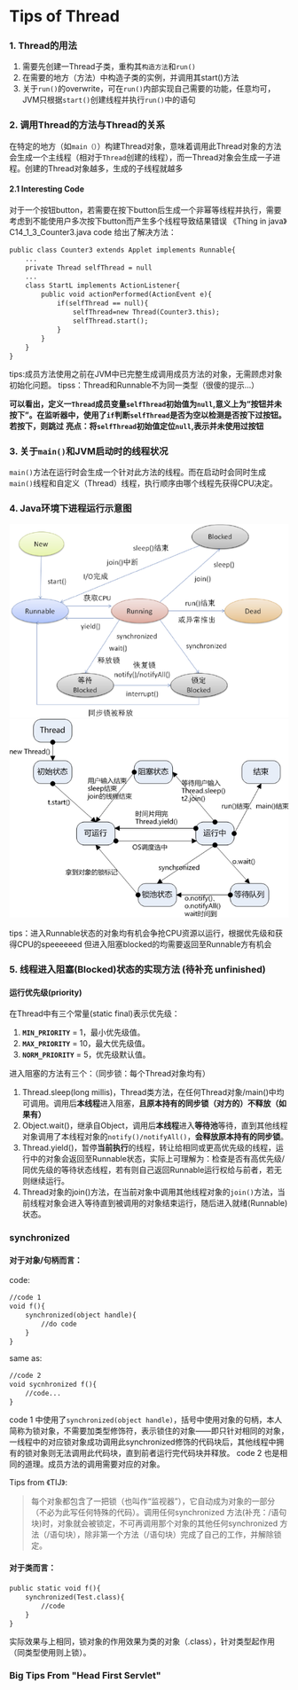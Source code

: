 # Tips of Thread
### 1. Thread的用法
1. 需要先创建一Thread子类，重构其`构造方法`和`run()`
2. 在需要的地方（方法）中构造子类的实例，并调用其start()方法
3. 关于`run()`的overwrite，可在`run()`内部实现自己需要的功能，任意均可，JVM只根据`start()`创建线程并执行`run()`中的语句

### 2. 调用Thread的方法与Thread的关系
在特定的地方（如`main（）`）构建Thread对象，意味着调用此Thread对象的方法会生成一个主线程（相对于`Thread`创建的线程），而一Thread对象会生成一子进程。创建的Thread对象越多，生成的子线程就越多

#### 2.1 Interesting Code
对于一个按钮button，若需要在按下button后生成一个非幂等线程并执行，需要考虑到不能使用户多次按下button而产生多个线程导致结果错误
《Thing in java》C14_1_3_Counter3.java code 给出了解决方法：
```
public class Counter3 extends Applet implements Runnable{
    ...
    private Thread selfThread = null
    ...
    class StartL implements ActionListener{
        public void actionPerformed(ActionEvent e){
            if(selfThread == null){
                selfThread=new Thread(Counter3.this);
                selfThread.start(); 
            }
        }
    }
}
```
tips:成员方法使用之前在JVM中已完整生成调用成员方法的对象，无需顾虑对象初始化问题。
tipss：Thread和Runnable不为同一类型（很傻的提示...）

**可以看出，定义一`Thread`成员变量`selfThread`初始值为`null`,意义上为“按钮并未按下”。在监听器中，使用了`if`判断`selfThread`是否为空以检测是否按下过按钮。若按下，则跳过**
**亮点：将`selfThread`初始值定位`null`,表示并未使用过按钮**

### 3. 关于`main()`和JVM启动时的线程状况
`main()`方法在运行时会生成一个针对此方法的线程。而在启动时会同时生成`main()`线程和自定义（Thread）线程，执行顺序由哪个线程先获得CPU决定。

### 4. Java环境下进程运行示意图
![pic 1](https://raw.githubusercontent.com/EsolMio/EsolMio-FirstGit/master/Note_pic%20store/thread%20running%20pic.png?token=AhIdeIymJ5ZDwvOv2Og3cxEScQRiWgCxks5cfnPKwA%3D%3D)
![pic 2](https://raw.githubusercontent.com/EsolMio/EsolMio-FirstGit/master/Note_pic%20store/thread%20running%20pic_cn.jpg?token=AhIdeG3qXoyYSEFMKPYvmFDTi_pcbKDaks5cfnRSwA%3D%3D)

tips：进入Runnable状态的对象均有机会争抢CPU资源以运行，根据优先级和获得CPU的speeeeeed
但进入阻塞blocked的均需要返回至Runnable方有机会

### 5. 线程进入阻塞(Blocked)状态的实现方法 (待补充 unfinished)
#### 运行优先级(priority)
在Thread中有三个常量(static final)表示优先级：
1. **`MIN_PRIORITY`** = 1，最小优先级值。
2. **`MAX_PRIORITY`** = 10，最大优先级值。
3. **`NORM_PRIORITY`** = 5，优先级默认值。

进入阻塞的方法有三个：（同步锁：每个Thread对象均有）
1. Thread.sleep(long millis)，Thread类方法，在任何Thread对象/main()中均可调用。调用后**本线程**进入阻塞，**且原本持有的同步锁（对方的）不释放（如果有）**
2. Object.wait()，继承自Object，调用后**本线程**进入**等待池**等待，直到其他线程对象调用了本线程对象的`notify()/notifyAll()`，**会释放原本持有的同步锁**。
3. Thread.yield()，暂停**当前执行**的线程，转让给相同或更高优先级的线程，运行中的对象会返回至Runnable状态，实际上可理解为：检查是否有高优先级/同优先级的等待状态线程，若有则自己返回Runnable运行权给与前者，若无则继续运行。
4. Thread对象的join()方法，在当前对象中调用其他线程对象的`join()`方法，当前线程对象会进入等待直到被调用的对象结束运行，随后进入就绪(Runnable)状态。

### synchronized
#### 对于对象/句柄而言：
code:
```
//code 1
void f(){
    synchronized(object handle){
        //do code
    }
}
```
same as:
```
//code 2
void sycnhronized f(){
    //code...
}
```
code 1 中使用了`synchronized(object handle)`，括号中使用对象的句柄，本人简称为锁对象，不需要加类型修饰符，表示锁住的对象——即只针对相同的对象，一线程中的对应锁对象成功调用此synchronized修饰的代码块后，其他线程中拥有的锁对象则无法调用此代码块，直到前者运行完代码块并释放。
code 2 也是相同的道理。成员方法的调用需要对应的对象。

Tips from 《TIJ》:

>每个对象都包含了一把锁（也叫作“监视器”），它自动成为对象的一部分（不必为此写任何特殊的代码）。调用任何synchronized 方法(补充：/语句块)时，对象就会被锁定，不可再调用那个对象的其他任何synchronized 方法（/语句块），除非第一个方法（/语句块）完成了自己的工作，并解除锁定。

#### 对于类而言：
```
public static void f(){
    synchronized(Test.class){
        //code
    }
}
```
实际效果与上相同，锁对象的作用效果为类的对象（.class），针对类型起作用（同类型使用则上锁）。

### Big Tips From "Head First Servlet"